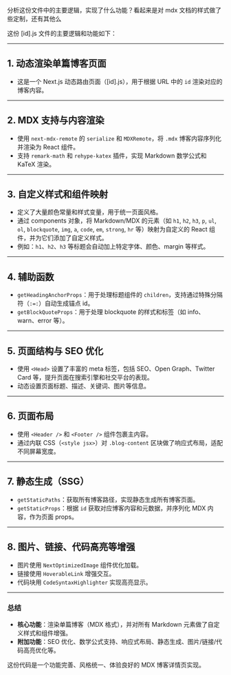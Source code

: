分析这份文件中的主要逻辑，实现了什么功能？看起来是对 mdx 文档的样式做了些定制，还有其他么

这份 [id].js 文件的主要逻辑和功能如下：

---

## 1. **动态渲染单篇博客页面**

- 这是一个 Next.js 动态路由页面（[id].js），用于根据 URL 中的 `id` 渲染对应的博客内容。

---

## 2. **MDX 支持与内容渲染**

- 使用 `next-mdx-remote` 的 `serialize` 和 `MDXRemote`，将 `.mdx` 博客内容序列化并渲染为 React 组件。
- 支持 `remark-math` 和 `rehype-katex` 插件，实现 Markdown 数学公式和 KaTeX 渲染。

---

## 3. **自定义样式和组件映射**

- 定义了大量颜色常量和样式变量，用于统一页面风格。
- 通过 components 对象，将 Markdown/MDX 的元素（如 `h1`, `h2`, `h3`, `p`, `ul`, `ol`, `blockquote`, `img`, `a`, `code`, `em`, `strong`, `hr` 等）映射为自定义的 React 组件，并为它们添加了自定义样式。
- 例如：`h1`、`h2`、`h3` 等标题会自动加上特定字体、颜色、margin 等样式。

---

## 4. **辅助函数**

- `getHeadingAnchorProps`：用于处理标题组件的 `children`，支持通过特殊分隔符（`:=:`）自动生成锚点 id。
- `getBlockQuoteProps`：用于处理 blockquote 的样式和标签（如 info、warn、error 等）。

---

## 5. **页面结构与 SEO 优化**

- 使用 `<Head>` 设置了丰富的 meta 标签，包括 SEO、Open Graph、Twitter Card 等，提升页面在搜索引擎和社交平台的表现。
- 动态设置页面标题、描述、关键词、图片等信息。

---

## 6. **页面布局**

- 使用 `<Header />` 和 `<Footer />` 组件包裹主内容。
- 通过内联 CSS（`<style jsx>`）对 `.blog-content` 区块做了响应式布局，适配不同屏幕宽度。

---

## 7. **静态生成（SSG）**

- `getStaticPaths`：获取所有博客路径，实现静态生成所有博客页面。
- `getStaticProps`：根据 `id` 获取对应博客内容和元数据，并序列化 MDX 内容，作为页面 props。

---

## 8. **图片、链接、代码高亮等增强**

- 图片使用 `NextOptimizedImage` 组件优化加载。
- 链接使用 `HoverableLink` 增强交互。
- 代码块用 `CodeSyntaxHighlighter` 实现高亮显示。

---

### **总结**

- **核心功能**：渲染单篇博客（MDX 格式），并对所有 Markdown 元素做了自定义样式和组件增强。
- **附加功能**：SEO 优化、数学公式支持、响应式布局、静态生成、图片/链接/代码高亮优化等。

这份代码是一个功能完善、风格统一、体验良好的 MDX 博客详情页实现。